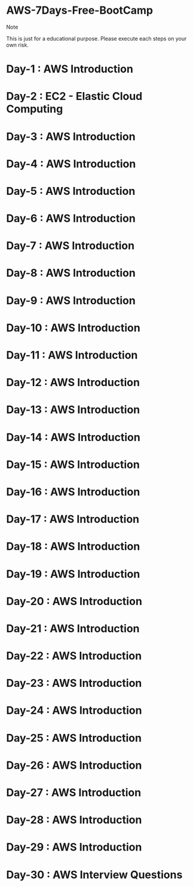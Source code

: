 # AWS-7Days-Free-BootCamp
> [!NOTE]  
> This is just for a educational purpose. Please execute each steps on your own risk.

# Day-1 : AWS Introduction

# Day-2 : EC2 - Elastic Cloud Computing

# Day-3 : AWS Introduction

# Day-4 : AWS Introduction

# Day-5 : AWS Introduction

# Day-6 : AWS Introduction

# Day-7 : AWS Introduction

# Day-8 : AWS Introduction

# Day-9 : AWS Introduction

# Day-10 : AWS Introduction

# Day-11 : AWS Introduction

# Day-12 : AWS Introduction

# Day-13 : AWS Introduction

# Day-14 : AWS Introduction

# Day-15 : AWS Introduction

# Day-16 : AWS Introduction

# Day-17 : AWS Introduction

# Day-18 : AWS Introduction

# Day-19 : AWS Introduction

# Day-20 : AWS Introduction

# Day-21 : AWS Introduction

# Day-22 : AWS Introduction

# Day-23 : AWS Introduction

# Day-24 : AWS Introduction

# Day-25 : AWS Introduction

# Day-26 : AWS Introduction

# Day-27 : AWS Introduction

# Day-28 : AWS Introduction

# Day-29 : AWS Introduction

# Day-30 : AWS Interview Questions
